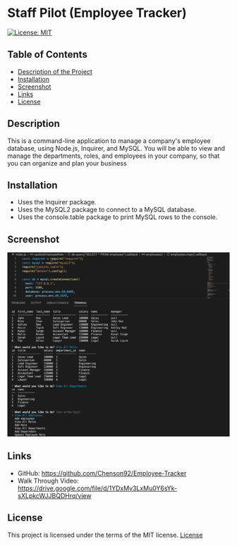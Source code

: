 # Staff Pilot (Employee Tracker)

[![License: MIT](https://img.shields.io/badge/License-MIT-yellow.svg)](https://opensource.org/licenses/MIT)

## Table of Contents

- [Description of the Project](#description)
- [Installation](#installation)
- [Screenshot](#screenshot)
- [Links](#links)
- [License](#license)

## Description

This is a command-line application to manage a company's employee database, using Node.js, Inquirer, and MySQL. You will be able to view and manage the departments, roles, and employees in your company, so that you can organize and plan your business

## Installation

- Uses the Inquirer package.
- Uses the MySQL2 package to connect to a MySQL database.
- Uses the console.table package to print MySQL rows to the console.

## Screenshot

![employee](./Assets/employee.png)

## Links

- GitHub: https://github.com/Chenson92/Employee-Tracker
- Walk Through Video: https://drive.google.com/file/d/1YDxMv3LxMu0Y6sYk-sXLpkcWJJBQDHrq/view

## License

This project is licensed under the terms of the MIT license.
[License](https://opensource.org/licenses/MIT)
